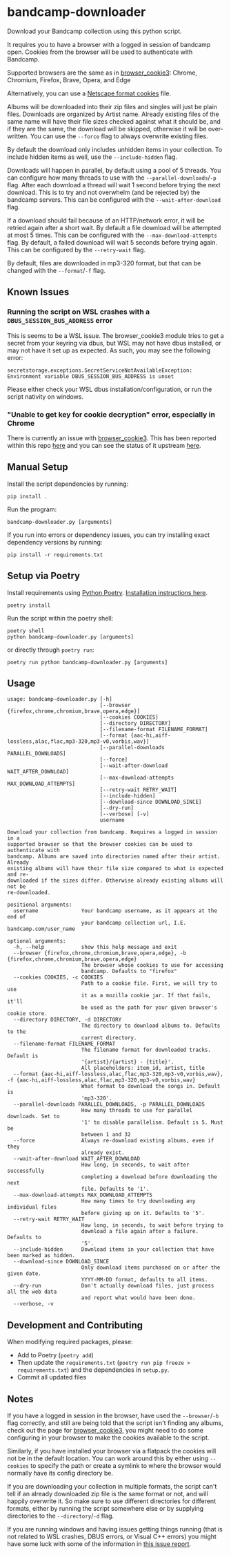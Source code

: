 # bandcamp-downloader
Download your Bandcamp collection using this python script.

It requires you to have a browser with a logged in session of bandcamp open. Cookies from the browser will be used to authenticate with Bandcamp.

Supported browsers are the same as in [browser_cookie3](https://github.com/borisbabic/browser_cookie3): Chrome, Chromium, Firefox, Brave, Opera, and Edge

Alternatively, you can use a [Netscape format cookies](https://curl.se/docs/http-cookies.html) file.

Albums will be downloaded into their zip files and singles will just be plain files. Downloads are organized by Artist name. Already existing files of the same name will have their file sizes checked against what it should be, and if they are the same, the download will be skipped, otherwise it will be over-written. You can use the `--force` flag to always overwrite existing files.

By default the download only includes unhidden items in your collection. To include hidden items as well, use the `--include-hidden` flag.

Downloads will happen in parallel, by default using a pool of 5 threads. You can configure how many threads to use with the `--parallel-downloads`/`-p` flag. After each download a thread will wait 1 second before trying the next download. This is to try and not overwhelm (and be rejected by) the bandcamp servers. This can be configured with the `--wait-after-download` flag.

If a download should fail because of an HTTP/network error, it will be retried again after a short wait. By default a file download will be attempted at most 5 times. This can be configured with the `--max-download-attempts` flag. By default, a failed download will wait 5 seconds before trying again. This can be configured by the `--retry-wait` flag.

By default, files are downloaded in mp3-320 format, but that can be changed with the `--format`/`-f` flag.

## Known Issues

### Running the script on WSL crashes with a `DBUS_SESSION_BUS_ADDRESS` error

This is seems to be a WSL issue. The browser_cookie3 module  tries to get a secret from your keyring via dbus, but WSL may not have dbus installed, or may not have it set up as expected. As such, you may see the following error:

`secretstorage.exceptions.SecretServiceNotAvailableException: Environment variable DBUS_SESSION_BUS_ADDRESS is unset`

Please either check your WSL dbus installation/configuration, or run the script nativity on windows.

### "Unable to get key for cookie decryption" error, especially in Chrome

There is currently an issue with [browser_cookie3](https://github.com/borisbabic/browser_cookie3). This has been reported within this repo [here](https://github.com/easlice/bandcamp-downloader/issues/17) and you can see the status of it upstream [here](https://github.com/borisbabic/browser_cookie3/issues/141).

## Manual Setup

Install the script dependencies by running:

```
pip install .
```

Run the program:

```
bandcamp-downloader.py [arguments]
```

If you run into errors or dependency issues, you can try installing exact dependency versions by running:

```
pip install -r requirements.txt
```

## Setup via Poetry

Install requirements using [Python Poetry](https://python-poetry.org/). [Installation instructions here](https://python-poetry.org/docs/#installation).

```
poetry install
```

Run the script within the poetry shell:

```
poetry shell
python bandcamp-downloader.py [arguments]
```

or directly through `poetry run`:

```
poetry run python bandcamp-downloader.py [arguments]
```

## Usage
```
usage: bandcamp-downloader.py [-h]
                              [--browser {firefox,chrome,chromium,brave,opera,edge}]
                              [--cookies COOKIES]
                              [--directory DIRECTORY]
                              [--filename-format FILENAME_FORMAT]
                              [--format {aac-hi,aiff-lossless,alac,flac,mp3-320,mp3-v0,vorbis,wav}]
                              [--parallel-downloads PARALLEL_DOWNLOADS]
                              [--force]
                              [--wait-after-download WAIT_AFTER_DOWNLOAD]
                              [--max-download-attempts MAX_DOWNLOAD_ATTEMPTS]
                              [--retry-wait RETRY_WAIT]
                              [--include-hidden]
                              [--download-since DOWNLOAD_SINCE]
                              [--dry-run]
                              [--verbose] [-v]
                              username

Download your collection from bandcamp. Requires a logged in session in a
supported browser so that the browser cookies can be used to authenticate with
bandcamp. Albums are saved into directories named after their artist. Already
existing albums will have their file size compared to what is expected and re-
downloaded if the sizes differ. Otherwise already existing albums will not be
re-downloaded.

positional arguments:
  username              Your bandcamp username, as it appears at the end of
                        your bandcamp collection url, I.E. bandcamp.com/user_name

optional arguments:
  -h, --help            show this help message and exit
  --browser {firefox,chrome,chromium,brave,opera,edge}, -b {firefox,chrome,chromium,brave,opera,edge}
                        The browser whose cookies to use for accessing
                        bandcamp. Defaults to "firefox"
  --cookies COOKIES, -c COOKIES
                        Path to a cookie file. First, we will try to use
                        it as a mozilla cookie jar. If that fails, it'll
                        be used as the path for your given browser's cookie store.
  --directory DIRECTORY, -d DIRECTORY
                        The directory to download albums to. Defaults to the
                        current directory.
  --filename-format FILENAME_FORMAT
                        The filename format for downloaded tracks. Default is
                        '{artist}/{artist} - {title}'.
                        All placeholders: item_id, artist, title
  --format {aac-hi,aiff-lossless,alac,flac,mp3-320,mp3-v0,vorbis,wav}, -f {aac-hi,aiff-lossless,alac,flac,mp3-320,mp3-v0,vorbis,wav}
                        What format to download the songs in. Default is
                        'mp3-320'.
  --parallel-downloads PARALLEL_DOWNLOADS, -p PARALLEL_DOWNLOADS
                        How many threads to use for parallel downloads. Set to
                        '1' to disable parallelism. Default is 5. Must be
                        between 1 and 32
  --force               Always re-download existing albums, even if they
                        already exist.
  --wait-after-download WAIT_AFTER_DOWNLOAD
                        How long, in seconds, to wait after successfully
                        completing a download before downloading the next
                        file. Defaults to '1'.
  --max-download-attempts MAX_DOWNLOAD_ATTEMPTS
                        How many times to try downloading any individual files
                        before giving up on it. Defaults to '5'.
  --retry-wait RETRY_WAIT
                        How long, in seconds, to wait before trying to
                        download a file again after a failure. Defaults to
                        '5'.
  --include-hidden      Download items in your collection that have been marked as hidden.
  --download-since DOWNLOAD_SINCE
                        Only download items purchased on or after the given date.
                        YYYY-MM-DD format, defaults to all items.
  --dry-run             Don't actually download files, just process all the web data
                        and report what would have been done.
  --verbose, -v
```

## Development and Contributing

When modifying required packages, please:

* Add to Poetry (`poetry add`)
* Then update the `requirements.txt` (`poetry run pip freeze > requirements.txt`) and the dependencies in `setup.py`.
* Commit all updated files

## Notes

If you have a logged in session in the browser, have used the `--browser`/`-b` flag correctly, and still are being told that the script isn't finding any albums, check out the page for [browser_cookie3](https://github.com/borisbabic/browser_cookie3), you might need to do some configuring in your browser to make the cookies available to the script.

Similarly, if you have installed your browser via a flatpack the cookies will not be in the default location. You can work around this by either using `--cookies` to specify the path or create a symlink to where the browser would normally have its config directory be.

If you are downloading your collection in multiple formats, the script can't tell if an already downloaded zip file is the same format or not, and will happily overwrite it. So make sure to use different directories for different formats, either by running the script somewhere else or by supplying directories to the `--directory`/`-d` flag.

If you are running windows and having issues getting things running (that is not related to WSL crashes, DBUS errors, or Visual C++ errors) you might have some luck with some of the information in [this issue report](https://github.com/easlice/bandcamp-downloader/issues/21).
